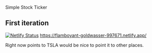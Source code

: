 Simple Stock Ticker 

## First iteration

[![Netlify Status](https://api.netlify.com/api/v1/badges/79bbe467-520c-42cc-b4c4-a7c6805246f5/deploy-status)](https://app.netlify.com/sites/flamboyant-goldwasser-997671/deploys)
https://flamboyant-goldwasser-997671.netlify.app/

Right now points to TSLA would be nice to point it to other places.
